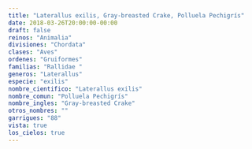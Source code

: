 ```yaml
---
title: "Laterallus exilis, Gray-breasted Crake, Polluela Pechigrís"
date: 2018-03-26T20:00:00-00:00
draft: false
reinos: "Animalia"
divisiones: "Chordata"
clases: "Aves"
ordenes: "Gruiformes"
familias: "Rallidae "
generos: "Laterallus"
especie: "exilis"
nombre_cientifico: "Laterallus exilis"
nombre_comun: "Polluela Pechigrís"
nombre_ingles: "Gray-breasted Crake"
otros_nombres: ""
garrigues: "88"
vista: true
los_cielos: true
---
```

